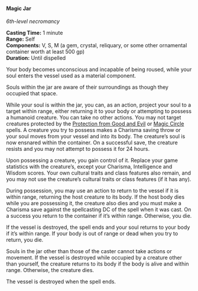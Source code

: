 #### Magic Jar
<!-- TODO Check and tag this spell -->
<!-- markdownlint-disable-next-line no-emphasis-as-heading -->
_6th-level necromancy_

**Casting Time:** 1 minute \
**Range:** Self \
**Components:** V, S, M (a gem, crystal, reliquary, or some other ornamental container worth at least 500 gp) \
**Duration:** Until dispelled

Your body becomes unconscious and incapable of being roused, while your soul enters the vessel used as a material component.

Souls within the jar are aware of their surroundings as though they occupied that space.

While your soul is within the jar, you can, as an action, project your soul to a target within range, either returning it to your body or attempting to possess a humanoid creature.
You can take no other actions.
You may not target creatures protected by the [Protection from Good and Evil](#Protection_from_Good_and_Evil_protection_from_good_and_evil) or [Magic Circle](#Magic_Circle_magic_circle) spells.
A creature you try to possess makes a Charisma saving throw or your soul moves from your vessel and into its body.
The creature’s soul is now ensnared within the container.
On a successful save, the creature resists and you may not attempt to possess it for 24 hours.

Upon possessing a creature, you gain control of it.
Replace your game statistics with the creature’s, except your Charisma, Intelligence and Wisdom scores.
Your own cultural traits and class features also remain, and you may not use the creature’s cultural traits or class features (if it has any).

During possession, you may use an action to return to the vessel if it is within range, returning the host creature to its body.
If the host body dies while you are possessing it, the creature also dies and you must make a Charisma save against the spellcasting DC of the spell when it was cast.
On a success you return to the container if it’s within range.
Otherwise, you die.

If the vessel is destroyed, the spell ends and your soul returns to your body if it’s within range.
If your body is out of range or dead when you try to return, you die.

Souls in the jar other than those of the caster cannot take actions or movement.
If the vessel is destroyed while occupied by a creature other than yourself, the creature returns to its body if the body is alive and within range.
Otherwise, the creature dies.

The vessel is destroyed when the spell ends.
